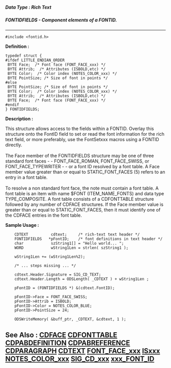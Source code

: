 ##### Data Type : Rich Text
##### FONTIDFIELDS - Component elements of a FONTID.
---
```
#include <fontid.h>
```

**Definition :**
```
typedef struct {
#ifdef LITTLE_ENDIAN_ORDER
 BYTE Face;  /* Font face (FONT_FACE_xxx) */
 BYTE Attrib;  /* Attributes (ISBOLD,etc) */
 BYTE Color;  /* Color index (NOTES_COLOR_xxx) */
 BYTE PointSize; /* Size of font in points */
#else
 BYTE PointSize; /* Size of font in points */
 BYTE Color;  /* Color index (NOTES_COLOR_xxx) */
 BYTE Attrib;  /* Attributes (ISBOLD,etc) */
 BYTE Face;  /* Font face (FONT_FACE_xxx) */
#endif
} FONTIDFIELDS;
```

**Description :**

This structure allows access to the fields within a FONTID. Overlay this structure onto the FontID field to set or read the font information for the rich text field, or more preferably, use the FontSetxxx macros using a FONTID directly.<br>
<br>
The Face member of the FONTIDFIELDS structure may be one of three standard font faces - - FONT_FACE_ROMAN, FONT_FACE_SWISS, or FONT_FACE_TYPEWRITER - - or a font ID resolved by a font table.  A Face member value greater than or equal to STATIC_FONT_FACES (5) refers to an entry in a font table.<br>
<br>
To resolve a non standard font face, the note must contain a font table.  A font table is an item with name $FONT (ITEM_NAME_FONTS) and data type TYPE_COMPOSITE. A font table consists of a CDFONTTABLE structure followed by any number of CDFACE structures.  If the Face member value is greater than or equal to STATIC_FONT_FACES, then it must identify one of the CDFACE entries in the font table.


**Sample Usage :**
```
    CDTEXT          cdtext;     /* rich-text text header */
    FONTIDFIELDS   *pFontID;    /* font definitions in text header */
    char            szString1[] = "Hello world... ";
    WORD            wString1Len = strlen( szString1 );

    wString1Len += (wString1Len%2);

    /* ... steps missing ... */

    cdtext.Header.Signature = SIG_CD_TEXT;
    cdtext.Header.Length = ODSLength( _CDTEXT ) + wString1Len ;

    pFontID = (FONTIDFIELDS *) &(cdtext.FontID);
    
    pFontID->Face = FONT_FACE_SWISS;
    pFontID->Attrib = ISBOLD;
    pFontID->Color = NOTES_COLOR_BLUE;
    pFontID->PointSize = 24;

    ODSWriteMemory( &buff_ptr, _CDTEXT, &cdtext, 1 );
```

**See Also :**
[CDFACE](/domino-c-api-docs/reference/Data/CDFACE)
[CDFONTTABLE](/domino-c-api-docs/reference/Data/CDFONTTABLE)
[CDPABDEFINITION](/domino-c-api-docs/reference/Data/CDPABDEFINITION)
[CDPABREFERENCE](/domino-c-api-docs/reference/Data/CDPABREFERENCE)
[CDPARAGRAPH](/domino-c-api-docs/reference/Data/CDPARAGRAPH)
[CDTEXT](/domino-c-api-docs/reference/Data/CDTEXT)
[FONT_FACE_xxx](/domino-c-api-docs/reference/Symb/FONT_FACE_xxx)
[ISxxx](/domino-c-api-docs/reference/Symb/ISxxx)
[NOTES_COLOR_xxx](/domino-c-api-docs/reference/Symb/NOTES_COLOR_xxx)
[SIG_CD_xxx](/domino-c-api-docs/reference/Symb/SIG_CD_xxx)
[xxx_FONT_ID](/domino-c-api-docs/reference/Symb/xxx_FONT_ID)
---
